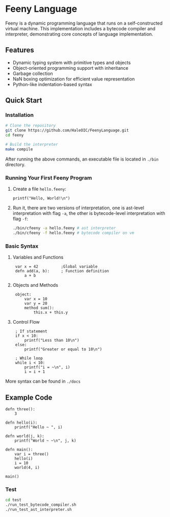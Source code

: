 # Feeny Language

Feeny is a dynamic programming language that runs on a self-constructed virtual machine. This implementation includes a bytecode compiler and interpreter, demonstrating core concepts of language implementation.

## Features

- Dynamic typing system with primitive types and objects
- Object-oriented programming support with inheritance
- Garbage collection
- NaN boxing optimization for efficient value representation
- Python-like indentation-based syntax

## Quick Start

### Installation

```bash
# Clone the repository
git clone https://github.com/HaleOIC/FeenyLanguage.git
cd feeny

# Build the interpreter
make compile
```

After running the above commands, an executable file is located in `./bin` directory.

### Running Your First Feeny Program

1. Create a file `hello.feeny`:

   ```feeny
   printf("Hello, World!\n")
   ```

2. Run it, there are two versions of interpretation, one is ast-level interpretation with flag `-a`, the other is bytecode-level interpretation with flag `-f`:

   ```bash
   ./bin/cfeeny -a hello.feeny # ast interpreter
   ./bin/cfeeny -f hello.feeny # bytecode compiler on vm
   ```

### Basic Syntax

1. Variables and Functions

   ```feeny
    var x = 42          ;Global variable
    defn add(a, b):     ; Function definition
        a + b
   ```

2. Objects and Methods

   ```feeny
    object:
        var x = 10
        var y = 20
        method sum():
            this.x + this.y
   ```

3. Control Flow

   ```feeny
    ; If statement
    if x < 10:
        printf("Less than 10\n")
    else:
        printf("Greater or equal to 10\n")

    ; While loop
    while i < 10:
        printf("i = ~\n", i)
        i = i + 1
   ```

More syntax can be found in `./docs`

## Example Code

```feeny
defn three():
    3

defn hello(i):
    printf("Hello ~ ", i)

defn world(j, k):
    printf("World ~ ~\n", j, k)

defn main():
    var i = three()
    hello(i)
    i = 10
    world(4, i)

main()
```

### Test

```bash
cd test
./run_test_bytecode_compiler.sh
./run_test_ast_interpreter.sh
```
